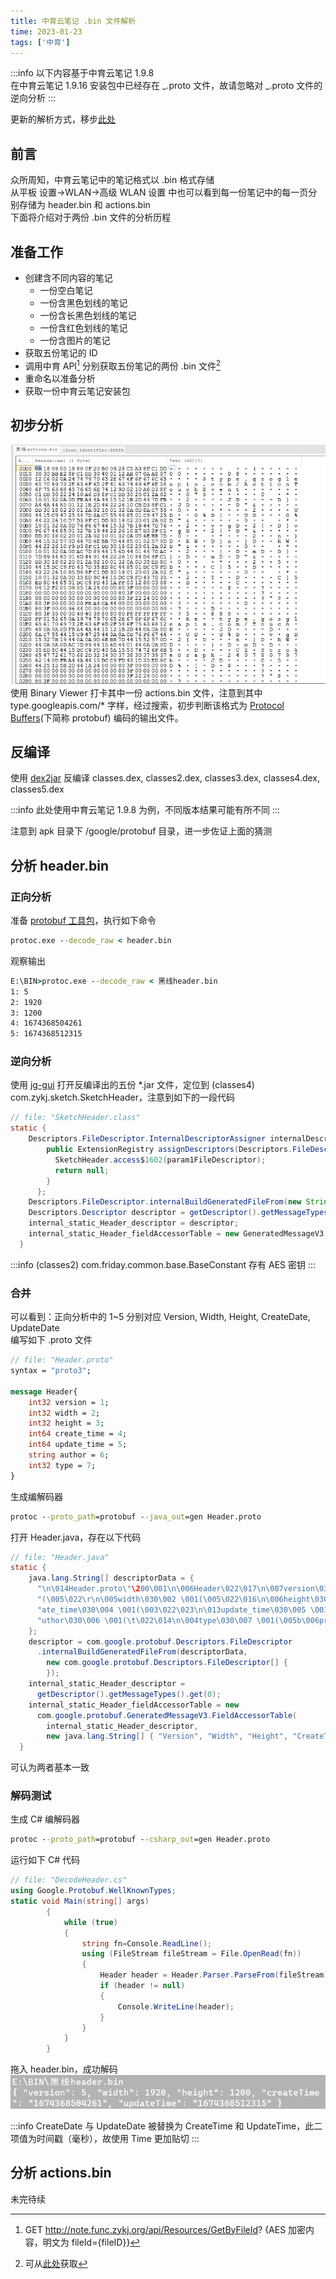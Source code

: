```yaml
---
title: 中育云笔记 .bin 文件解析
time: 2023-01-23
tags: ['中育']
---
```


:::info
以下内容基于中育云笔记 1.9.8  
在中育云笔记 1.9.16 安装包中已经存在 _.proto 文件，故请忽略对 _.proto 文件的逆向分析
:::

更新的解析方式，移步[此处](/blog/zy/bin-file-analysis/part2/)

## 前言

众所周知，中育云笔记中的笔记格式以 .bin 格式存储  
从平板 设置->WLAN->高级 WLAN 设置 中也可以看到每一份笔记中的每一页分别存储为 header.bin 和 actions.bin  
下面将介绍对于两份 .bin 文件的分析历程

## 准备工作

- 创建含不同内容的笔记
  - 一份空白笔记
  - 一份含黑色划线的笔记
  - 一份含长黑色划线的笔记
  - 一份含红色划线的笔记
  - 一份含图片的笔记
- 获取五份笔记的 ID
- 调用中育 API[^1] 分别获取五份笔记的两份 .bin 文件[^2]
- 重命名以准备分析
- 获取一份中育云笔记安装包

## 初步分析

![alt Binary Viewer](/assets/img/blog/bin-analysis/binary-viewer.jpg)  
使用 Binary Viewer 打卡其中一份 actions.bin 文件，注意到其中 type.googleapis.com/\* 字样，经过搜索，初步判断该格式为 [Protocol Buffers](https://protobuf.dev/)(下简称 protobuf) 编码的输出文件。

## 反编译

使用 [dex2jar](https://github.com/pxb1988/dex2jar) 反编译 classes.dex, classes2.dex, classes3.dex, classes4.dex, classes5.dex

:::info
此处使用中育云笔记 1.9.8 为例，不同版本结果可能有所不同
:::

注意到 apk 目录下 /google/protobuf 目录，进一步佐证上面的猜测

## 分析 header.bin

### 正向分析

准备 [protobuf 工具包](https://github.com/protocolbuffers/protobuf/releases)，执行如下命令

```bat
protoc.exe --decode_raw < header.bin
```

观察输出

```bat
E:\BIN>protoc.exe --decode_raw < 黑线header.bin
1: 5
2: 1920
3: 1200
4: 1674368504261
5: 1674368512315
```

### 逆向分析

使用 [jg-gui](https://github.com/java-decompiler/jd-gui) 打开反编译出的五份 \*.jar 文件，定位到 (classes4) com.zykj.sketch.SketchHeader，注意到如下的一段代码

```java
// file: "SketchHeader.class"
static {
    Descriptors.FileDescriptor.InternalDescriptorAssigner internalDescriptorAssigner = new Descriptors.FileDescriptor.InternalDescriptorAssigner() {
        public ExtensionRegistry assignDescriptors(Descriptors.FileDescriptor param1FileDescriptor) {
          SketchHeader.access$1602(param1FileDescriptor);
          return null;
        }
      };
    Descriptors.FileDescriptor.internalBuildGeneratedFileFrom(new String[] { "\n\fHeader.proto\"~\n\006Header\022\017\n\007version\030\001 \001(\005\022\r\n\005width\030\002 \001(\005\022\016\n\006height\030\003 \001(\005\022\022\n\ncreateDate\030\004 \001(\003\022\022\n\nupdateDate\030\005 \001(\003\022\016\n\006author\030\006 \001(\t\022\f\n\004type\030\007 \001(\005B\037\n\017com.zykj.sketchB\fSketchHeaderb\006proto3" }, new Descriptors.FileDescriptor[0], internalDescriptorAssigner);
    Descriptors.Descriptor descriptor = getDescriptor().getMessageTypes().get(0);
    internal_static_Header_descriptor = descriptor;
    internal_static_Header_fieldAccessorTable = new GeneratedMessageV3.FieldAccessorTable(descriptor, new String[] { "Version", "Width", "Height", "CreateDate", "UpdateDate", "Author", "Type" });
  }
```

:::info
(classes2) com.friday.common.base.BaseConstant 存有 AES 密钥
:::

### 合并

可以看到：正向分析中的 1~5 分别对应 Version, Width, Height, CreateDate, UpdateDate  
编写如下 .proto 文件

```proto
// file: "Header.proto"
syntax = "proto3";

message Header{
    int32 version = 1;
    int32 width = 2;
    int32 height = 3;
    int64 create_time = 4;
    int64 update_time = 5;
    string author = 6;
    int32 type = 7;
}
```

生成编解码器

```bat
protoc --proto_path=protobuf --java_out=gen Header.proto
```

打开 Header.java，存在以下代码

```java
// file: "Header.java"
static {
    java.lang.String[] descriptorData = {
      "\n\014Header.proto\"\200\001\n\006Header\022\017\n\007version\030\001 \001" +
      "(\005\022\r\n\005width\030\002 \001(\005\022\016\n\006height\030\003 \001(\005\022\023\n\013cre" +
      "ate_time\030\004 \001(\003\022\023\n\013update_time\030\005 \001(\003\022\016\n\006a" +
      "uthor\030\006 \001(\t\022\014\n\004type\030\007 \001(\005b\006proto3"
    };
    descriptor = com.google.protobuf.Descriptors.FileDescriptor
      .internalBuildGeneratedFileFrom(descriptorData,
        new com.google.protobuf.Descriptors.FileDescriptor[] {
        });
    internal_static_Header_descriptor =
      getDescriptor().getMessageTypes().get(0);
    internal_static_Header_fieldAccessorTable = new
      com.google.protobuf.GeneratedMessageV3.FieldAccessorTable(
        internal_static_Header_descriptor,
        new java.lang.String[] { "Version", "Width", "Height", "CreateTime", "UpdateTime", "Author", "Type", });
  }
```

可认为两者基本一致

### 解码测试

生成 C# 编解码器

```bat
protoc --proto_path=protobuf --csharp_out=gen Header.proto
```

运行如下 C# 代码

```csharp
// file: "DecodeHeader.cs"
using Google.Protobuf.WellKnownTypes;
static void Main(string[] args)
        {
            while (true)
            {
                string fn=Console.ReadLine();
                using (FileStream fileStream = File.OpenRead(fn))
                {
                    Header header = Header.Parser.ParseFrom(fileStream);
                    if (header != null)
                    {
                        Console.WriteLine(header);
                    }
                }
            }
        }
```

拖入 header.bin，成功解码
![alt Header Decode Success](/assets/img/blog/bin-analysis/header-decode-success.jpg)

:::info
CreateDate 与 UpdateDate 被替换为 CreateTime 和 UpdateTime，此二项值为时间戳（毫秒），故使用 Time 更加贴切
:::

## 分析 actions.bin

未完待续

[^1]: GET http://note.func.zykj.org/api/Resources/GetByFileId? {AES 加密内容，明文为 fileId={fileID}}

[^2]: 可从[此处](/assets/files/bin-analysis/bin-files.zip)获取
